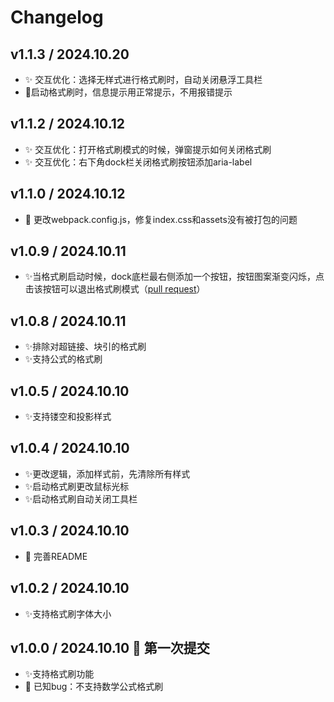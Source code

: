 # Changelog

## v1.1.3 / 2024.10.20
- ✨ 交互优化：选择无样式进行格式刷时，自动关闭悬浮工具栏
- 💄启动格式刷时，信息提示用正常提示，不用报错提示

## v1.1.2 / 2024.10.12
- ✨ 交互优化：打开格式刷模式的时候，弹窗提示如何关闭格式刷
- ✨ 交互优化：右下角dock栏关闭格式刷按钮添加aria-label

## v1.1.0 / 2024.10.12
- 🐛 更改webpack.config.js，修复index.css和assets没有被打包的问题


## v1.0.9 / 2024.10.11
- ✨当格式刷启动时候，dock底栏最右侧添加一个按钮，按钮图案渐变闪烁，点击该按钮可以退出格式刷模式（[pull request](https://github.com/Achuan-2/siyuan-plugin-formatPainter/pull/1)）

## v1.0.8 / 2024.10.11
- ✨排除对超链接、块引的格式刷
- ✨支持公式的格式刷

## v1.0.5 / 2024.10.10 
- ✨支持镂空和投影样式

## v1.0.4 / 2024.10.10 
- ✨更改逻辑，添加样式前，先清除所有样式
- ✨启动格式刷更改鼠标光标
- ✨启动格式刷自动关闭工具栏
## v1.0.3 / 2024.10.10
- 📝 完善README
## v1.0.2 / 2024.10.10 
- ✨支持格式刷字体大小

## v1.0.0 / 2024.10.10 🎉 第一次提交
- ✨支持格式刷功能
- 🐛 已知bug：不支持数学公式格式刷

